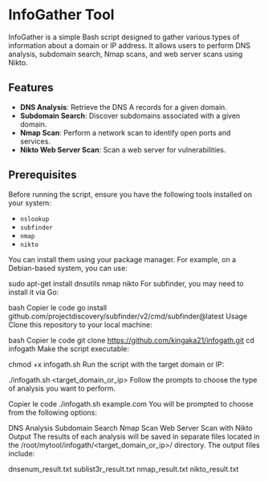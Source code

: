 # InfoGather Tool

InfoGather is a simple Bash script designed to gather various types of information about a domain or IP address. It allows users to perform DNS analysis, subdomain search, Nmap scans, and web server scans using Nikto.

## Features

- **DNS Analysis**: Retrieve the DNS A records for a given domain.
- **Subdomain Search**: Discover subdomains associated with a given domain.
- **Nmap Scan**: Perform a network scan to identify open ports and services.
- **Nikto Web Server Scan**: Scan a web server for vulnerabilities.

## Prerequisites

Before running the script, ensure you have the following tools installed on your system:

- `nslookup`
- `subfinder`
- `nmap`
- `nikto`

You can install them using your package manager. For example, on a Debian-based system, you can use:


sudo apt-get install dnsutils nmap nikto
For subfinder, you may need to install it via Go:

bash
Copier le code
go install github.com/projectdiscovery/subfinder/v2/cmd/subfinder@latest
Usage
Clone this repository to your local machine:

bash
Copier le code
git clone https://github.com/kingaka21/infogath.git
cd infogath
Make the script executable:


chmod +x infogath.sh
Run the script with the target domain or IP:


./infogath.sh <target_domain_or_ip>
Follow the prompts to choose the type of analysis you want to perform.


Copier le code
./infogath.sh example.com
You will be prompted to choose from the following options:

DNS Analysis
Subdomain Search
Nmap Scan
Web Server Scan with Nikto
Output
The results of each analysis will be saved in separate files located in the /root/mytool/infogath/<target_domain_or_ip>/ directory. The output files include:

dnsenum_result.txt
sublist3r_result.txt
nmap_result.txt
nikto_result.txt
